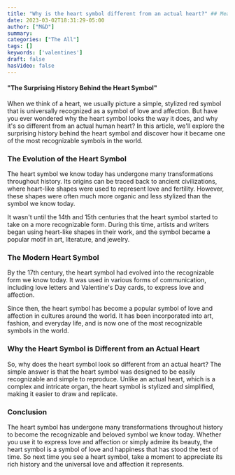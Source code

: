 ```yaml
---
title: "Why is the heart symbol different from an actual heart?" ## Means name of the article is filename
date: 2023-03-02T18:31:29-05:00
author: ["M&D"]
summary:
categories: ["The All"]
tags: []
keywords: ['valentines']
draft: false
hasVideo: false
---
```


#### "The Surprising History Behind the Heart Symbol"

When we think of a heart, we usually picture a simple, stylized red symbol that is universally recognized as a symbol of love and affection. But have you ever wondered why the heart symbol looks the way it does, and why it's so different from an actual human heart? In this article, we'll explore the surprising history behind the heart symbol and discover how it became one of the most recognizable symbols in the world.

### The Evolution of the Heart Symbol

The heart symbol we know today has undergone many transformations throughout history. Its origins can be traced back to ancient civilizations, where heart-like shapes were used to represent love and fertility. However, these shapes were often much more organic and less stylized than the symbol we know today.

It wasn't until the 14th and 15th centuries that the heart symbol started to take on a more recognizable form. During this time, artists and writers began using heart-like shapes in their work, and the symbol became a popular motif in art, literature, and jewelry.

### The Modern Heart Symbol

By the 17th century, the heart symbol had evolved into the recognizable form we know today. It was used in various forms of communication, including love letters and Valentine's Day cards, to express love and affection.

Since then, the heart symbol has become a popular symbol of love and affection in cultures around the world. It has been incorporated into art, fashion, and everyday life, and is now one of the most recognizable symbols in the world.

### Why the Heart Symbol is Different from an Actual Heart

So, why does the heart symbol look so different from an actual heart? The simple answer is that the heart symbol was designed to be easily recognizable and simple to reproduce. Unlike an actual heart, which is a complex and intricate organ, the heart symbol is stylized and simplified, making it easier to draw and replicate.

### Conclusion

The heart symbol has undergone many transformations throughout history to become the recognizable and beloved symbol we know today. Whether you use it to express love and affection or simply admire its beauty, the heart symbol is a symbol of love and happiness that has stood the test of time. So next time you see a heart symbol, take a moment to appreciate its rich history and the universal love and affection it represents.
